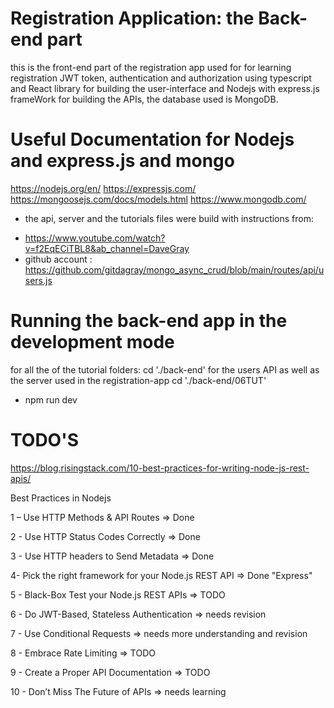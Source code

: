 # Registration Application: the Back-end part

this is the front-end part of the registration app used for for learning registration JWT token, authentication and authorization using typescript and React library for building the user-interface and Nodejs with express.js frameWork for building the APIs, the database used is MongoDB.

# Useful Documentation for Nodejs and express.js and mongo

https://nodejs.org/en/
https://expressjs.com/
https://mongoosejs.com/docs/models.html
https://www.mongodb.com/

 * the api, server and the tutorials files were build with instructions from: 
 - https://www.youtube.com/watch?v=f2EqECiTBL8&ab_channel=DaveGray
 - github account : https://github.com/gitdagray/mongo_async_crud/blob/main/routes/api/users.js

# Running the back-end app in the development mode

for all the of the tutorial folders: cd './back-end'
for the users API as well as the server used in the registration-app cd './back-end/06TUT'

- npm run dev

# TODO'S

https://blog.risingstack.com/10-best-practices-for-writing-node-js-rest-apis/

Best Practices in Nodejs

1 – Use HTTP Methods & API Routes => Done

2 - Use HTTP Status Codes Correctly => Done

3 - Use HTTP headers to Send Metadata => Done 

4- Pick the right framework for your Node.js REST API => Done "Express"

5 - Black-Box Test your Node.js REST APIs => TODO

6 -  Do JWT-Based, Stateless Authentication => needs revision

7 - Use Conditional Requests => needs more understanding and revision

8 - Embrace Rate Limiting => TODO

9 - Create a Proper API Documentation => TODO

10 - Don’t Miss The Future of APIs => needs learning